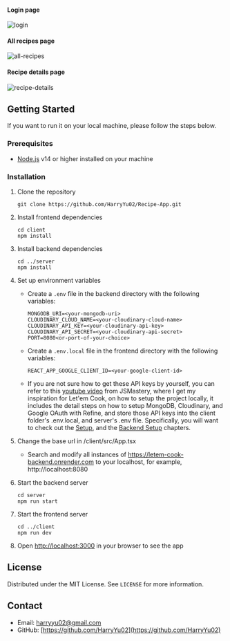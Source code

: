 
#### Login page

![login](https://user-images.githubusercontent.com/73459064/226227457-8e5f0202-6fac-4d30-8ecc-e8caf1348001.jpg)

#### All recipes page

![all-recipes](https://user-images.githubusercontent.com/73459064/226227295-5fe1fb70-c899-4539-9ceb-3bb651187bf2.jpg)

#### Recipe details page

![recipe-details](https://user-images.githubusercontent.com/73459064/226227327-a67a4e65-f0bd-4693-8e2e-5ba597182ab4.jpg)
## Getting Started

If you want to run it on your local machine, please follow the steps below. 

### Prerequisites

-   [Node.js](https://nodejs.org/en/) v14 or higher installed on your machine

### Installation

1.  Clone the repository

	`git clone https://github.com/HarryYu02/Recipe-App.git` 

2.  Install frontend dependencies

	`cd client`  
	`npm install` 

3.  Install backend dependencies

	`cd ../server`  
	`npm install` 

4.  Set up environment variables
	-   Create a `.env` file in the backend directory with the following variables:

		`MONGODB_URI=<your-mongodb-uri>`  
		`CLOUDINARY_CLOUD_NAME=<your-cloudinary-cloud-name>`  
		`CLOUDINARY_API_KEY=<your-cloudinary-api-key>`  
		`CLOUDINARY_API_SECRET=<your-cloudinary-api-secret>`   
		`PORT=8080<or-port-of-your-choice>`

	-   Create a `.env.local` file in the frontend directory with the following variables:

		`REACT_APP_GOOGLE_CLIENT_ID=<your-google-client-id>`

	-   If you are not sure how to get these API keys by yourself, you can refer to this [youtube video](https://youtu.be/k4lHXIzCEkM?si=FKRVJ9OysXzi5rQb) from JSMastery, where I get my inspiration for Let'em Cook, on how to setup the project locally, it includes the detail steps on how to setup MongoDB, Cloudinary, and Google OAuth with Refine, and store those API keys into the client folder's .env.local, and server's .env file. Specifically, you will want to check out the [Setup](https://youtu.be/k4lHXIzCEkM?si=Zlv5LN3rKSISGzQQ&t=339), and the [Backend Setup](https://youtu.be/k4lHXIzCEkM?si=Zlv5LN3rKSISGzQQ&t=6520) chapters.  

5.  Change the base url in /client/src/App.tsx
    -  Search and modify all instances of https://letem-cook-backend.onrender.com to your localhost, for example, http://localhost:8080

6.  Start the backend server

	`cd server`  
	`npm run start` 

7.  Start the frontend server

	`cd ../client`  
	`npm run dev` 

8.  Open [http://localhost:3000](http://localhost:3000/) in your browser to see the app

## License

Distributed under the MIT License. See `LICENSE` for more information.

## Contact

-   Email: [harryyu02@gmail.com](mailto:harryyu02@gmail.com)
-   GitHub: [https://github.com/HarryYu02](https://github.com/HarryYu02)
